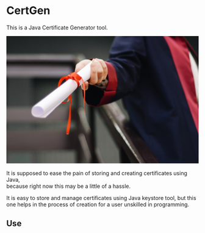 # CertGen

This is a Java Certificate Generator tool.  

![Photo by Ekrulila from Pexels](pexels-certificate-2292837.jpg)

It is supposed to ease the pain of storing and creating certificates using Java,  
because right now this may be a little of a hassle.

It is easy to store and manage certificates using Java keystore tool, but this one helps
in the process of creation for a user unskilled in programming.

## Use

